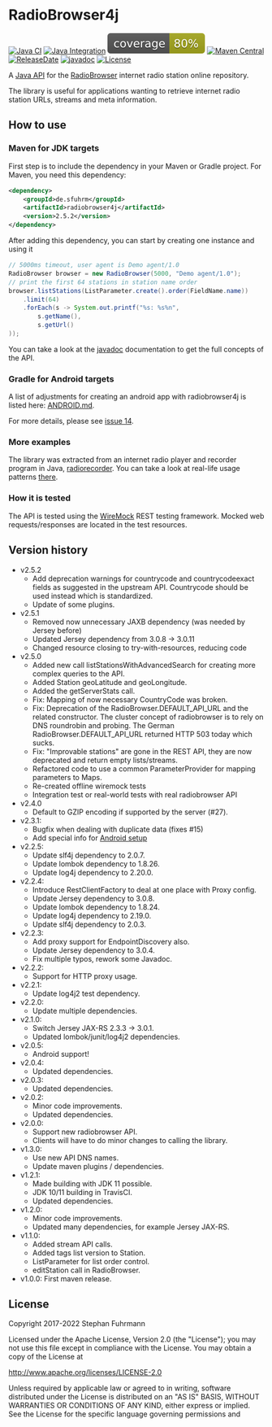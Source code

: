 RadioBrowser4j 
===================
[![Java CI](https://github.com/sfuhrm/radiobrowser4j/actions/workflows/maven.yml/badge.svg)](https://github.com/sfuhrm/radiobrowser4j/actions/workflows/maven.yml)
[![Java Integration](https://github.com/sfuhrm/radiobrowser4j/actions/workflows/maven-integration.yml/badge.svg)](https://github.com/sfuhrm/radiobrowser4j/actions/workflows/maven-integration.yml)
[![Coverage](https://raw.githubusercontent.com/sfuhrm/radiobrowser4j/gh-pages/jacoco.svg)]() 
[![Maven Central](https://maven-badges.herokuapp.com/maven-central/de.sfuhrm/radiobrowser4j/badge.svg)](https://maven-badges.herokuapp.com/maven-central/de.sfuhrm/radiobrowser4j)
[![ReleaseDate](https://img.shields.io/github/release-date/sfuhrm/radiobrowser4j)](https://github.com/sfuhrm/radiobrowser4j/releases)
[![javadoc](https://javadoc.io/badge2/de.sfuhrm/radiobrowser4j/javadoc.svg)](https://javadoc.io/doc/de.sfuhrm/radiobrowser4j)
[![License](https://img.shields.io/badge/License-Apache%202.0-blue.svg)](https://opensource.org/licenses/Apache-2.0) 

A [Java API](https://javadoc.io/doc/de.sfuhrm/radiobrowser4j/latest/de/sfuhrm/radiobrowser4j/package-summary.html) for
the [RadioBrowser](http://www.radio-browser.info)
internet radio station online repository.

The library is useful for applications wanting to retrieve
internet radio station URLs, streams and meta information.

## How to use

### Maven for JDK targets

First step is to include the dependency in your Maven or
Gradle project.
For Maven, you need this dependency:

```xml
<dependency>
    <groupId>de.sfuhrm</groupId>
    <artifactId>radiobrowser4j</artifactId>
    <version>2.5.2</version>
</dependency>
```

After adding this dependency, you can start
by creating one instance and using it

```java
// 5000ms timeout, user agent is Demo agent/1.0
RadioBrowser browser = new RadioBrowser(5000, "Demo agent/1.0");
// print the first 64 stations in station name order
browser.listStations(ListParameter.create().order(FieldName.name))
    .limit(64)
    .forEach(s -> System.out.printf("%s: %s%n",
        s.getName(),
        s.getUrl()
));
```

You can take a look at the [javadoc](https://javadoc.io/doc/de.sfuhrm/radiobrowser4j)
documentation to get the full concepts of the API.

### Gradle for Android targets

A list of adjustments for creating an android app with
radiobrowser4j is listed here: [ANDROID.md](ANDROID.md).

For more details, please see 
[issue 14](https://github.com/sfuhrm/radiobrowser4j/issues/14).

### More examples

The library was extracted from an internet radio player and recorder program
in Java, [radiorecorder](https://github.com/sfuhrm/radiorecorder).
You can take a look at real-life usage patterns
[there](https://github.com/sfuhrm/radiorecorder/blob/master/src/main/java/de/sfuhrm/radiorecorder/Main.java).

### How it is tested

The API is tested using the [WireMock](http://wiremock.org/) REST testing
framework. Mocked web requests/responses are
located in the test resources.


## Version history

* v2.5.2
  - Add deprecation warnings for countrycode and countrycodeexact fields as suggested in the upstream API. Countrycode should be used instead which is standardized.
  - Update of some plugins.
* v2.5.1
  - Removed now unnecessary JAXB dependency (was needed by Jersey before)
  - Updated Jersey dependency from 3.0.8 -> 3.0.11
  - Changed resource closing to try-with-resources, reducing code 
* v2.5.0
  - Added new call listStationsWithAdvancedSearch for creating more complex queries to the API.
  - Added Station geoLatitude and geoLongitude.
  - Added the getServerStats call.
  - Fix: Mapping of now necessary CountryCode was broken.
  - Fix: Deprecation of the RadioBrowser.DEFAULT_API_URL and the related constructor. The cluster concept of radiobrowser is to rely on DNS roundrobin and probing. The German RadioBrowser.DEFAULT_API_URL returned HTTP 503 today which sucks.
  - Fix: "Improvable stations" are gone in the REST API, they are now deprecated and return empty lists/streams.
  - Refactored code to use a common ParameterProvider for mapping parameters to Maps.
  - Re-created offline wiremock tests
  - Integration test or real-world tests with real radiobrowser API
* v2.4.0
  - Default to GZIP encoding if supported by the server (#27).
* v2.3.1:
  - Bugfix when dealing with duplicate data  (fixes #15)
  - Add special info for  [Android setup](ANDROID.md)
* v2.2.5:
  - Update slf4j dependency to 2.0.7.
  - Update lombok dependency to 1.8.26.
  - Update log4j dependency to 2.20.0.
* v2.2.4:
  - Introduce RestClientFactory to deal at one place with Proxy config.
  - Update Jersey dependency to 3.0.8.
  - Update lombok dependency to 1.8.24.
  - Update log4j dependency to 2.19.0.
  - Update slf4j dependency to 2.0.3.
* v2.2.3:
  - Add proxy support for EndpointDiscovery also.
  - Update Jersey dependency to 3.0.4.
  - Fix multiple typos, rework some Javadoc.
* v2.2.2:
  - Support for HTTP proxy usage.
* v2.2.1:
  - Update log4j2 test dependency.
* v2.2.0:
  - Update multiple dependencies.
* v2.1.0:
  - Switch Jersey JAX-RS 2.3.3 -> 3.0.1.
  - Updated lombok/junit/log4j2 dependencies.
* v2.0.5:
  - Android support!
* v2.0.4:
  - Updated dependencies.
* v2.0.3:
  - Updated dependencies.
* v2.0.2:
  - Minor code improvements.
  - Updated dependencies.
* v2.0.0:
  - Support new radiobrowser API.
  - Clients will have to do minor changes to calling the library.
* v1.3.0:
  - Use new API DNS names.
  - Update maven plugins / dependencies.
* v1.2.1:
  - Made building with JDK 11 possible.
  - JDK 10/11 building in TravisCI.
  - Updated dependencies.
* v1.2.0:
  - Minor code improvements.
  - Updated many dependencies, for example Jersey JAX-RS.
* v1.1.0:
  - Added stream API calls.
  - Added tags list version to Station.
  - ListParameter for list order control.
  - editStation call in RadioBrowser.
* v1.0.0: First maven release.

## License

Copyright 2017-2022 Stephan Fuhrmann

Licensed under the Apache License, Version 2.0 (the "License");
you may not use this file except in compliance with the License.
You may obtain a copy of the License at

http://www.apache.org/licenses/LICENSE-2.0

Unless required by applicable law or agreed to in writing, software
distributed under the License is distributed on an "AS IS" BASIS,
WITHOUT WARRANTIES OR CONDITIONS OF ANY KIND, either express or implied.
See the License for the specific language governing permissions and
